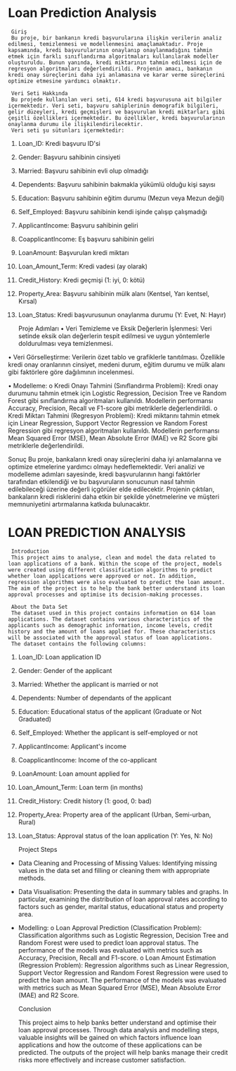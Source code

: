 # Loan Prediction Analysis
 
     Giriş
     Bu proje, bir bankanın kredi başvurularına ilişkin verilerin analiz edilmesi, temizlenmesi ve modellenmesini amaçlamaktadır. Proje kapsamında, kredi başvurularının onaylanıp onaylanmadığını tahmin etmek için farklı sınıflandırma algoritmaları kullanılarak modeller oluşturuldu. Bunun yanında, kredi miktarının tahmin edilmesi için de regresyon algoritmaları değerlendirildi. Projenin amacı, bankanın kredi onay süreçlerini daha iyi anlamasına ve karar verme süreçlerini optimize etmesine yardımcı olmaktır.

     Veri Seti Hakkında
     Bu projede kullanılan veri seti, 614 kredi başvurusuna ait bilgiler içermektedir. Veri seti, başvuru sahiplerinin demografik bilgileri, gelir düzeyleri, kredi geçmişleri ve başvurulan kredi miktarları gibi çeşitli özellikleri içermektedir. Bu özellikler, kredi başvurularının onaylanma durumu ile ilişkilendirilecektir.
     Veri seti şu sütunları içermektedir:
1.	Loan_ID: Kredi başvuru ID'si
2.	Gender: Başvuru sahibinin cinsiyeti
3.	Married: Başvuru sahibinin evli olup olmadığı
4.	Dependents: Başvuru sahibinin bakmakla yükümlü olduğu kişi sayısı
5.	Education: Başvuru sahibinin eğitim durumu (Mezun veya Mezun değil)
6.	Self_Employed: Başvuru sahibinin kendi işinde çalışıp çalışmadığı
7.	ApplicantIncome: Başvuru sahibinin geliri
8.	CoapplicantIncome: Eş başvuru sahibinin geliri
9.	LoanAmount: Başvurulan kredi miktarı
10.	Loan_Amount_Term: Kredi vadesi (ay olarak)
11.	Credit_History: Kredi geçmişi (1: iyi, 0: kötü)
12.	Property_Area: Başvuru sahibinin mülk alanı (Kentsel, Yarı kentsel, Kırsal)
13.	Loan_Status: Kredi başvurusunun onaylanma durumu (Y: Evet, N: Hayır)

     Proje Adımları
•	Veri Temizleme ve Eksik Değerlerin İşlenmesi: Veri setinde eksik olan değerlerin tespit edilmesi ve uygun yöntemlerle doldurulması veya temizlenmesi.

•	Veri Görselleştirme: Verilerin özet tablo ve grafiklerle tanıtılması. Özellikle kredi onay oranlarının cinsiyet, medeni durum, eğitim durumu ve mülk alanı gibi faktörlere göre dağılımının incelenmesi.

•	Modelleme:
o	Kredi Onayı Tahmini (Sınıflandırma Problemi): Kredi onay durumunu tahmin etmek için Logistic Regression, Decision Tree ve Random Forest gibi sınıflandırma algoritmaları kullanıldı. Modellerin performansı Accuracy, Precision, Recall ve F1-score gibi metriklerle değerlendirildi.
o	Kredi Miktarı Tahmini (Regresyon Problemi): Kredi miktarını tahmin etmek için Linear Regression, Support Vector Regression ve Random Forest Regression gibi regresyon algoritmaları kullanıldı. Modellerin performansı Mean Squared Error (MSE), Mean Absolute Error (MAE) ve R2 Score gibi metriklerle değerlendirildi.

Sonuç
Bu proje, bankaların kredi onay süreçlerini daha iyi anlamalarına ve optimize etmelerine yardımcı olmayı hedeflemektedir. Veri analizi ve modelleme adımları sayesinde, kredi başvurularının hangi faktörler tarafından etkilendiği ve bu başvuruların sonucunun nasıl tahmin edilebileceği üzerine değerli içgörüler elde edilecektir. Projenin çıktıları, bankaların kredi risklerini daha etkin bir şekilde yönetmelerine ve müşteri memnuniyetini artırmalarına katkıda bulunacaktır.

# LOAN PREDICTION ANALYSIS

     Introduction
     This project aims to analyse, clean and model the data related to loan applications of a bank. Within the scope of the project, models were created using different classification algorithms to predict whether loan applications were approved or not. In addition, regression algorithms were also evaluated to predict the loan amount. The aim of the project is to help the bank better understand its loan approval processes and optimise its decision-making processes.

     About the Data Set
     The dataset used in this project contains information on 614 loan applications. The dataset contains various characteristics of the applicants such as demographic information, income levels, credit history and the amount of loans applied for. These characteristics will be associated with the approval status of loan applications.
     The dataset contains the following columns:
1. Loan_ID: Loan application ID
2. Gender: Gender of the applicant
3. Married: Whether the applicant is married or not
4. Dependents: Number of dependants of the applicant
5. Education: Educational status of the applicant (Graduate or Not Graduated)
6. Self_Employed: Whether the applicant is self-employed or not
7. ApplicantIncome: Applicant's income
8. CoapplicantIncome: Income of the co-applicant
9. LoanAmount: Loan amount applied for
10. Loan_Amount_Term: Loan term (in months)
11. Credit_History: Credit history (1: good, 0: bad)
12. Property_Area: Property area of the applicant (Urban, Semi-urban, Rural)
13. Loan_Status: Approval status of the loan application (Y: Yes, N: No)

     Project Steps
- Data Cleaning and Processing of Missing Values: Identifying missing values in the data set and filling or cleaning them with appropriate methods.

- Data Visualisation: Presenting the data in summary tables and graphs. In particular, examining the distribution of loan approval rates according to factors such as gender, marital status, educational status and property area.

- Modelling:
o Loan Approval Prediction (Classification Problem): Classification algorithms such as Logistic Regression, Decision Tree and Random Forest were used to predict loan approval status. The performance of the models was evaluated with metrics such as Accuracy, Precision, Recall and F1-score.
o Loan Amount Estimation (Regression Problem): Regression algorithms such as Linear Regression, Support Vector Regression and Random Forest Regression were used to predict the loan amount. The performance of the models was evaluated with metrics such as Mean Squared Error (MSE), Mean Absolute Error (MAE) and R2 Score.

     Conclusion

    This project aims to help banks better understand and optimise their loan approval processes. Through data analysis and modelling steps, valuable insights will be gained on which factors influence loan applications and how the outcome of these applications can be predicted. The outputs of the project will help banks manage their credit risks more effectively and increase customer satisfaction.


